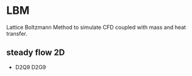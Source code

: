 # LBM
Lattice Boltzmann Method to simulate CFD coupled with mass and heat transfer.
## steady flow 2D 
- D2Q9 D2G9
